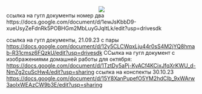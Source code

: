 <div align="center">
  <a href="https://docs.google.com/document/d/1ljERvJXzhiqG64n7ti1vxaseI5H17-dzldXyN2DS18Q/edit?usp=sharing">
  <img src="https://img.shields.io/badge/GoogleDocs-white,red?logo=GoogleDocs&logoColor=Yellow">
</a>
</div>
ссылка на гугл документы номер два https://docs.google.com/document/d/1ewJsKbbD9-xueUsyZeFdnRk5POBHGm2MbLuyGJqItLk/edit?usp=drivesdk

ссылка на гугл документы, 21.09.23 с пары
https://docs.google.com/document/d/12y5CLCWqxLju44r0sS4M2jYQ8hmab-R31cmsz6FQzkU/edit?usp=drivesdk
ССылка на гугл документ с изображениями домашней работы для октября: 
https://docs.google.com/document/d/1TztDy5aPj-KyACf4KCixJfqXrKWU_d-NmZg2cuScHw4/edit?usp=sharing
ссылка на конспекты 30.10.23
https://docs.google.com/document/d/15Y8XanPupefO5YM2hdClb_9xWArw3aoIxWEAzCW9b3E/edit?usp=sharing
